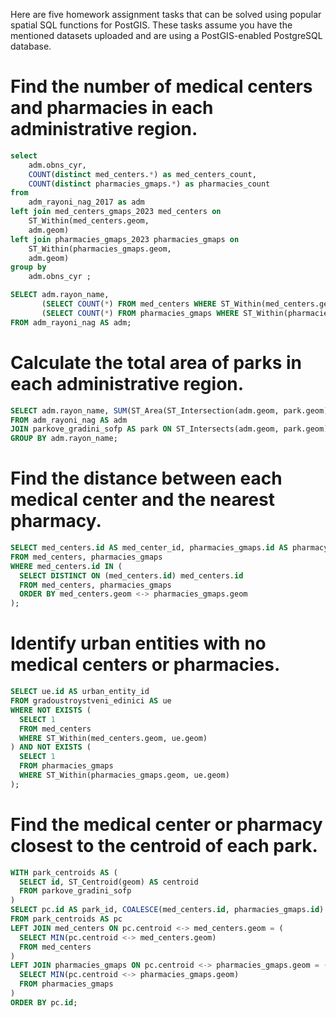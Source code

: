 Here are five homework assignment tasks that can be solved using popular spatial SQL functions for PostGIS. These tasks assume you have the mentioned datasets uploaded and are using a PostGIS-enabled PostgreSQL database.

# Find the number of medical centers and pharmacies in each administrative region.

```sql
select
	adm.obns_cyr,
	COUNT(distinct med_centers.*) as med_centers_count,
	COUNT(distinct pharmacies_gmaps.*) as pharmacies_count
from
	adm_rayoni_nag_2017 as adm
left join med_centers_gmaps_2023 med_centers on
	ST_Within(med_centers.geom,
	adm.geom)
left join pharmacies_gmaps_2023 pharmacies_gmaps on
	ST_Within(pharmacies_gmaps.geom,
	adm.geom)
group by
	adm.obns_cyr ;
```

```sql
SELECT adm.rayon_name, 
       (SELECT COUNT(*) FROM med_centers WHERE ST_Within(med_centers.geom, adm.geom)) AS med_centers_count, 
       (SELECT COUNT(*) FROM pharmacies_gmaps WHERE ST_Within(pharmacies_gmaps.geom, adm.geom)) AS pharmacies_count
FROM adm_rayoni_nag AS adm;
```

# Calculate the total area of parks in each administrative region.

```sql
SELECT adm.rayon_name, SUM(ST_Area(ST_Intersection(adm.geom, park.geom))) AS total_park_area
FROM adm_rayoni_nag AS adm
JOIN parkove_gradini_sofp AS park ON ST_Intersects(adm.geom, park.geom)
GROUP BY adm.rayon_name;
```
# Find the distance between each medical center and the nearest pharmacy.

```sql
SELECT med_centers.id AS med_center_id, pharmacies_gmaps.id AS pharmacy_id, ST_Distance(med_centers.geom, pharmacies_gmaps.geom) AS distance
FROM med_centers, pharmacies_gmaps
WHERE med_centers.id IN (
  SELECT DISTINCT ON (med_centers.id) med_centers.id
  FROM med_centers, pharmacies_gmaps
  ORDER BY med_centers.geom <-> pharmacies_gmaps.geom
);
```

# Identify urban entities with no medical centers or pharmacies.

```sql
SELECT ue.id AS urban_entity_id
FROM gradoustroystveni_edinici AS ue
WHERE NOT EXISTS (
  SELECT 1
  FROM med_centers
  WHERE ST_Within(med_centers.geom, ue.geom)
) AND NOT EXISTS (
  SELECT 1
  FROM pharmacies_gmaps
  WHERE ST_Within(pharmacies_gmaps.geom, ue.geom)
);
```

# Find the medical center or pharmacy closest to the centroid of each park.

```sql
WITH park_centroids AS (
  SELECT id, ST_Centroid(geom) AS centroid
  FROM parkove_gradini_sofp
)
SELECT pc.id AS park_id, COALESCE(med_centers.id, pharmacies_gmaps.id) AS facility_id, ST_Distance(pc.centroid, COALESCE(med_centers.geom, pharmacies_gmaps.geom)) AS distance
FROM park_centroids AS pc
LEFT JOIN med_centers ON pc.centroid <-> med_centers.geom = (
  SELECT MIN(pc.centroid <-> med_centers.geom)
  FROM med_centers
)
LEFT JOIN pharmacies_gmaps ON pc.centroid <-> pharmacies_gmaps.geom = (
  SELECT MIN(pc.centroid <-> pharmacies_gmaps.geom)
  FROM pharmacies_gmaps
)
ORDER BY pc.id;
```
